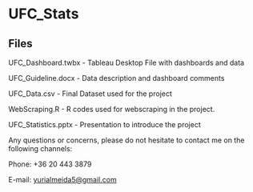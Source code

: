 # UFC_Stats 


## Files

UFC_Dashboard.twbx - Tableau Desktop File with dashboards and data

UFC_Guideline.docx - Data description and dashboard comments

UFC_Data.csv - Final Dataset used for the project

WebScraping.R - R codes used for webscraping in the project.

UFC_Statistics.pptx - Presentation to introduce the project


Any questions or concerns, please do not hesitate to contact me on the following channels: 

Phone: +36 20 443 3879   

E-mail: yurialmeida5@gmail.com 
